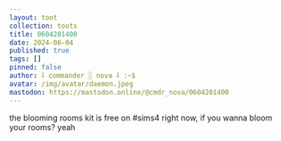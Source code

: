 ```yaml
---
layout: toot
collection: toots
title: 0604201400
date: 2024-06-04
published: true
tags: []
pinned: false
author: ⸸ commander ░ nova ⸸ :~$
avatar: /img/avatar/daemon.jpeg
mastodon: https://mastodon.online/@cmdr_nova/0604201400
---
```


the blooming rooms kit is free on #sims4 right now, if you wanna bloom your rooms? yeah
